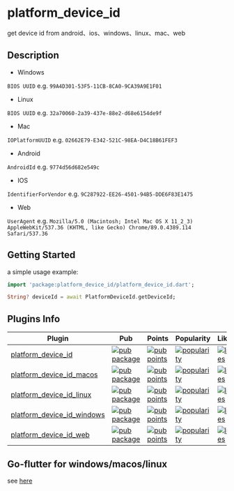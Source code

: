# platform_device_id

get device id from android、ios、windows、linux、mac、web

## Description

- Windows 

`BIOS UUID` e.g. `99A4D301-53F5-11CB-8CA0-9CA39A9E1F01`
- Linux 

`BIOS UUID` e.g. `32a70060-2a39-437e-88e2-d68e6154de9f`
- Mac 

`IOPlatformUUID` e.g. `02662E79-E342-521C-98EA-D4C18B61FEF3`

- Android 

`AndroidId` e.g. `9774d56d682e549c`

- IOS 

`IdentifierForVendor` e.g. `9C287922-EE26-4501-94B5-DDE6F83E1475`

- Web

`UserAgent` e.g. `Mozilla/5.0 (Macintosh; Intel Mac OS X 11_2_3) AppleWebKit/537.36 (KHTML, like Gecko) Chrome/89.0.4389.114 Safari/537.36`

## Getting Started

a simple usage example:

```dart
import 'package:platform_device_id/platform_device_id.dart';

String? deviceId = await PlatformDeviceId.getDeviceId;
```
## Plugins Info

| Plugin | Pub | Points | Popularity | Likes |
|--------|-----|--------|------------|-------|
| [platform_device_id](./packages/platform_device_id/) | [![pub package](https://img.shields.io/pub/v/platform_device_id.svg)](https://pub.dev/packages/platform_device_id) | [![pub points](https://badges.bar/platform_device_id/pub%20points)](https://pub.dev/packages/platform_device_id/score) |  [![popularity](https://badges.bar/platform_device_id/popularity)](https://pub.dev/packages/platform_device_id/score) | [![likes](https://badges.bar/platform_device_id/likes)](https://pub.dev/packages/platform_device_id/score) |
| [platform_device_id_macos](./packages/platform_device_id_macos/) | [![pub package](https://img.shields.io/pub/v/platform_device_id_macos.svg)](https://pub.dev/packages/platform_device_id_macos) | [![pub points](https://badges.bar/platform_device_id_macos/pub%20points)](https://pub.dev/packages/platform_device_id_macos/score) |  [![popularity](https://badges.bar/platform_device_id_macos/popularity)](https://pub.dev/packages/platform_device_id_macos/score) | [![likes](https://badges.bar/platform_device_id_macos/likes)](https://pub.dev/packages/platform_device_id_macos/score) |
| [platform_device_id_linux](./packages/platform_device_id_linux/) | [![pub package](https://img.shields.io/pub/v/platform_device_id_linux.svg)](https://pub.dev/packages/platform_device_id_linux) | [![pub points](https://badges.bar/platform_device_id_linux/pub%20points)](https://pub.dev/packages/platform_device_id_linux/score) |  [![popularity](https://badges.bar/platform_device_id_linux/popularity)](https://pub.dev/packages/platform_device_id_linux/score) | [![likes](https://badges.bar/platform_device_id_linux/likes)](https://pub.dev/packages/platform_device_id_linux/score) |
| [platform_device_id_windows](./packages/platform_device_id_windows/) | [![pub package](https://img.shields.io/pub/v/platform_device_id_windows.svg)](https://pub.dev/packages/platform_device_id_windows) | [![pub points](https://badges.bar/platform_device_id_windows/pub%20points)](https://pub.dev/packages/platform_device_id_windows/score) |  [![popularity](https://badges.bar/platform_device_id_windows/popularity)](https://pub.dev/packages/platform_device_id_windows/score) | [![likes](https://badges.bar/platform_device_id_windows/likes)](https://pub.dev/packages/platform_device_id_windows/score) |
| [platform_device_id_web](./packages/platform_device_id_web/) | [![pub package](https://img.shields.io/pub/v/platform_device_id_web.svg)](https://pub.dev/packages/platform_device_id_web) | [![pub points](https://badges.bar/platform_device_id_web/pub%20points)](https://pub.dev/packages/platform_device_id_web/score) |  [![popularity](https://badges.bar/platform_device_id_web/popularity)](https://pub.dev/packages/platform_device_id_web/score) | [![likes](https://badges.bar/platform_device_id_web/likes)](https://pub.dev/packages/platform_device_id_web/score) |



## Go-flutter for windows/macos/linux

see [here](https://github.com/BestBurning/platform_device_id/tree/master/platform_device_id/go)
